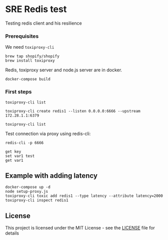 # SRE Redis test

Testing redis client and his resilience

### Prerequisites

We need `toxiproxy-cli`

```
brew tap shopify/shopify
brew install toxiproxy
```

Redis, toxiproxy server and node.js server are in docker.

```
docker-compose build
```

### First steps

```
toxiproxy-cli list
```

```
toxiproxy-cli create redis1 --listen 0.0.0.0:6666 --upstream 172.28.1.1:6379
```

```
toxiproxy-cli list
```

Test connection via proxy using redis-cli:

```
redis-cli -p 6666
```

```
get key
set var1 test
get var1
```

## Example with adding latency

```
docker-compose up -d
node setup-proxy.js
toxiproxy-cli toxic add redis1 --type latency --attribute latency=2000
toxiproxy-cli inspect redis1
```


## License

This project is licensed under the MIT License - see the [LICENSE](LICENSE) file for details

